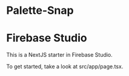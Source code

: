 # Palette-Snap
# Firebase Studio

This is a NextJS starter in Firebase Studio.

To get started, take a look at src/app/page.tsx.
